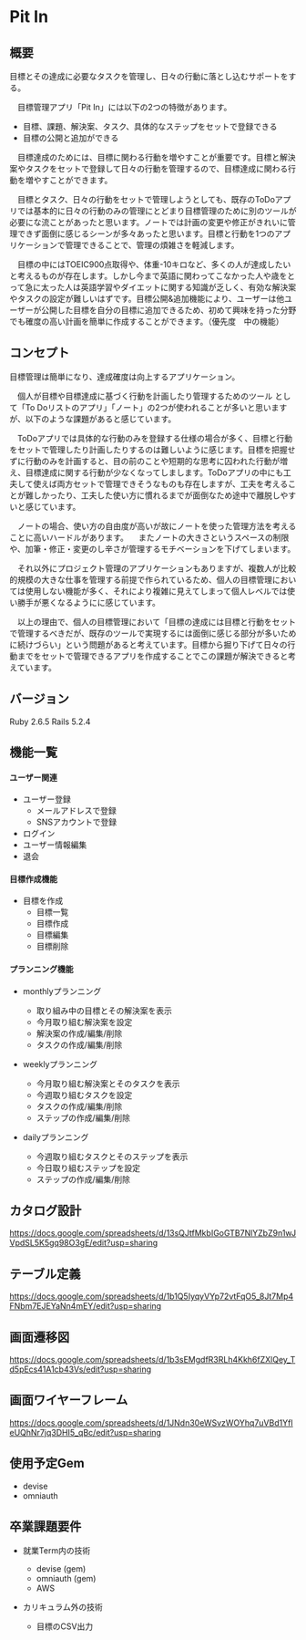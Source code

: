 # Pit In


## 概要
目標とその達成に必要なタスクを管理し、日々の行動に落とし込むサポートをする。

　目標管理アプリ「Pit In」には以下の2つの特徴があります。
- 目標、課題、解決案、タスク、具体的なステップをセットで登録できる
- 目標の公開と追加ができる

　目標達成のためには、目標に関わる行動を増やすことが重要です。目標と解決案やタスクをセットで登録して日々の行動を管理するので、目標達成に関わる行動を増やすことができます。

　目標とタスク、日々の行動をセットで管理しようとしても、既存のToDoアプリでは基本的に日々の行動のみの管理にとどまり目標管理のために別のツールが必要にな流ことがあったと思います。ノートでは計画の変更や修正がきれいに管理できず面倒に感じるシーンが多々あったと思います。目標と行動を1つのアプリケーションで管理できることで、管理の煩雑さを軽減します。

　目標の中にはTOEIC900点取得や、体重-10キロなど、多くの人が達成したいと考えるものが存在します。しかし今まで英語に関わってこなかった人や歳をとって急に太った人は英語学習やダイエットに関する知識が乏しく、有効な解決案やタスクの設定が難しいはずです。目標公開&追加機能により、ユーザーは他ユーザーが公開した目標を自分の目標に追加できるため、初めて興味を持った分野でも確度の高い計画を簡単に作成することができます。（優先度　中の機能）


## コンセプト
目標管理は簡単になり、達成確度は向上するアプリケーション。

　個人が目標や目標達成に基づく行動を計画したり管理するためのツール
として「To Doリストのアプリ」「ノート」の2つが使われることが多いと思いますが、以下のような課題があると感じています。

　ToDoアプリでは具体的な行動のみを登録する仕様の場合が多く、目標と行動をセットで管理したり計画したりするのは難しいように感じます。目標を把握せずに行動のみを計画すると、目の前のことや短期的な思考に囚われた行動が増え、目標達成に関する行動が少なくなってしまします。ToDoアプリの中にも工夫して使えば両方セットで管理できそうなものも存在しますが、工夫を考えることが難しかったり、工夫した使い方に慣れるまでが面倒なため途中で離脱しやすいと感じています。

　ノートの場合、使い方の自由度が高いが故にノートを使った管理方法を考えることに高いハードルがあります。
　またノートの大きさというスペースの制限や、加筆・修正・変更のし辛さが管理するモチベーションを下げてしまいます。

　それ以外にプロジェクト管理のアプリケーションもありますが、複数人が比較的規模の大きな仕事を管理する前提で作られているため、個人の目標管理においては使用しない機能が多く、それにより複雑に見えてしまって個人レベルでは使い勝手が悪くなるようにに感じています。

　以上の理由で、個人の目標管理において「目標の達成には目標と行動をセットで管理するべきだが、既存のツールで実現するには面倒に感じる部分が多いために続けづらい」という問題があると考えています。目標から掘り下げて日々の行動までをセットで管理できるアプリを作成することでこの課題が解決できると考えています。


## バージョン
Ruby 2.6.5
Rails 5.2.4


## 機能一覧
#### ユーザー関連
- ユーザー登録
  - メールアドレスで登録
  - SNSアカウントで登録
- ログイン
- ユーザー情報編集
- 退会

#### 目標作成機能
- 目標を作成
  - 目標一覧
  - 目標作成
  - 目標編集
  - 目標削除

#### プランニング機能
- monthlyプランニング
  - 取り組み中の目標とその解決案を表示
  - 今月取り組む解決案を設定
  - 解決案の作成/編集/削除
  - タスクの作成/編集/削除

- weeklyプランニング
  - 今月取り組む解決案とそのタスクを表示
  - 今週取り組むタスクを設定
  - タスクの作成/編集/削除
  - ステップの作成/編集/削除

- dailyプランニング
  - 今週取り組むタスクとそのステップを表示
  - 今日取り組むステップを設定
  - ステップの作成/編集/削除


## カタログ設計
https://docs.google.com/spreadsheets/d/13sQJtfMkbIGoGTB7NlYZbZ9n1wJVpdSL5K5gq98O3gE/edit?usp=sharing


## テーブル定義
https://docs.google.com/spreadsheets/d/1b1Q5IyqyVYp72vtFqO5_8Jt7Mp4FNbm7EJEYaNn4mEY/edit?usp=sharing


## 画面遷移図
https://docs.google.com/spreadsheets/d/1b3sEMgdfR3RLh4Kkh6fZXlQey_Td5pEcs41A1cb43Vs/edit?usp=sharing


## 画面ワイヤーフレーム
https://docs.google.com/spreadsheets/d/1JNdn30eWSvzWOYhq7uVBd1YfIeUQhNr7jq3DHI5_qBc/edit?usp=sharing


## 使用予定Gem
- devise
- omniauth


## 卒業課題要件
- 就業Term内の技術
  - devise (gem)
  - omniauth (gem)
  - AWS

- カリキュラム外の技術
  - 目標のCSV出力
